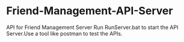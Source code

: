 # Friend-Management-API-Server
API for Friend Management Server
Run RunServer.bat to start the API Server.Use a tool like postman to test the APIs.
